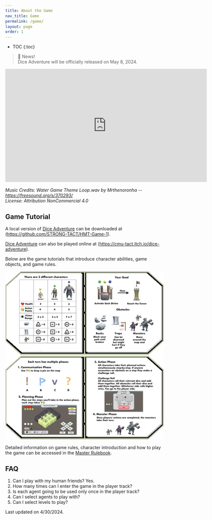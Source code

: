 ```yaml
---
title: About the Game
nav_title: Game
permalink: /game/
layout: page
order: 1
---
```


* TOC
{:toc}

> 📢 News! <br>
> Dice Adventure will be officially released on May 8, 2024.

<!-- <video src="/files/DiceAdventureGameplayTrailer.mp4" width="560" height="360" controls></video> -->

<iframe width="640" height="360" src="https://www.youtube.com/embed/6k8dZPUFVzE?si=4v-Vfjz5lDey8gIs" title="YouTube video player" frameborder="0" allow="accelerometer; autoplay; clipboard-write; encrypted-media; gyroscope; picture-in-picture; web-share" referrerpolicy="strict-origin-when-cross-origin" allowfullscreen></iframe>

*Music Credits: Water Game Theme Loop.wav by Mrthenoronha -- https://freesound.org/s/370293/* <br>
*License: Attribution NonCommercial 4.0*


## Game Tutorial
A local version of [Dice Adventure](https://github.com/STRONG-TACT/HMT-Game-1) can be downloaded at (https://github.com/STRONG-TACT/HMT-Game-1).

[Dice Adventure](https://cmu-tact.itch.io/dice-adventure) can also be played online at (https://cmu-tact.itch.io/dice-adventure).

Below are the game tutorials that introduce character abilities, game objects, and game rules.

<img src = "/files/38Asset97.png">
<img src = "/files/38Asset98.png">

Detailed information on game rules, character introduction and how to play the game can be accessed in the [Master Rulebook](https://docs.google.com/document/d/1YOSnrPz8EcrrrVsWRTMAMLsKLK9t8jRiTQkXvx9TB5E/edit?usp=sharing).


## FAQ

1. Can I play with my human friends?
Yes.
2. How many times can I enter the game in the player track?
3. Is each agent going to be used only once in the player track?
4. Can I select agents to play with?
5. Can I select levels to play?

Last updated on 4/30/2024.